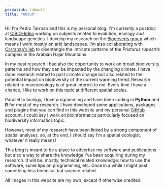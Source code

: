 ```yaml
---
permalink: /about/
title: "About"
---
```


Hi! I'm Pedro Tarroso and this is my personal blog. I'm currently a postdoc at [CIBIO-InBio](https://cibio.up.pt/) working on subjects related to evolution, ecology and landscape genetics. I develop my research on the [Biodeserts group](https://biodeserts.cibio.up.pt/) which means I work mostly on arid landscapes. I'm also collaborating with [Carranza's lab](http://molevol.cmima.csic.es/carranza/index.html) to disentangle the intricate patterns of the *Pristurus rupestris* complex in the Arabian Hajar Mountains. 

In my past research I had also the opportunity to work on broad biodiversity patterns and how they can be impacted by the changing climate. I have done research related to past climate change but also related to the potential impact on biodiversity of the current warming trend. Research related to macroecology is of great interest to me. Every time I have a chance, I like to work on this topic at different spatial scales. 

Parallel to biology, I love programming and have been coding in **Python** and **R** for most of my research. I have developed some applications, packages and plugins that you can find in this website and my personal [GitHub](https://github.com/ptarroso) account. I could say I work on bioinformatics particularly focused on biodiversity informatics topic.

However, most of my research have been linked by a strong component of spatial analyses, so, at the end, I should say I'm a spatial ecologist, whatever it really means! 

This blog is meant to be a place to advertise my software and publications but also a way to share the knowledge I've been acquiring during my research. It will be, mostly, technical related knowledge: how to use the software, some tips on programming, etc. Once in a while I might post something less technical but science related.

All images in this website are my own, except if otherwise credited.
